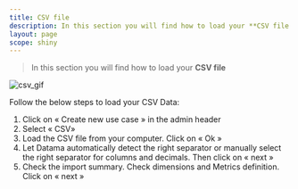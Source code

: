 ```yaml
---
title: CSV file
description: In this section you will find how to load your **CSV file
layout: page
scope: shiny
---
```


> In this section you will find how to load your **CSV file**

![csv_gif]({{site.url}}/{{site.baseurl}}/core_app/header/create_new_use_case/images/Load-CSV-Compare_GIF2.gif)

Follow the below steps to load your CSV Data:

1. Click on « Create new use case » in the admin header
2. Select « CSV»
3. Load the CSV file from your computer. Click on « Ok »
4. Let Datama automatically detect the right separator or manually select the right separator for columns and decimals. Then click on « next »
5. Check the import summary. Check dimensions and Metrics definition. Click on « next »
